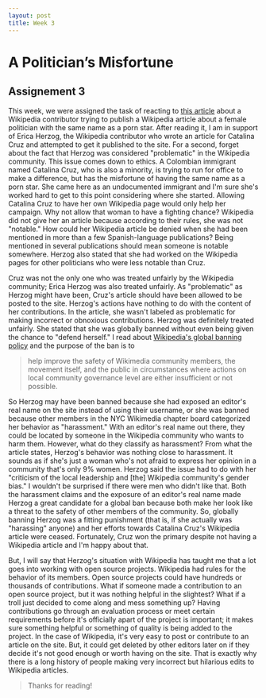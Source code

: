 ```yaml
---
layout: post
title: Week 3
---
```


# A Politician’s Misfortune
## Assignement 3

  This week, we were assigned the task of reacting to [this article](https://qz.com/1352568/running-for-office-is-hard-when-you-have-a-porn-stars-name-this-makes-it-worse/) about a Wikipedia contributor trying to publish a Wikipedia article about a female politician with the same name as a porn star. After reading it, I am in support of Erica Herzog, the Wikipedia contributor who wrote an article for Catalina Cruz and attempted to get it published to the site. For a second, forget about the fact that Herzog was considered "problematic" in the Wikipedia community. This issue comes down to ethics. A Colombian immigrant named Catalina Cruz, who is also a minority, is trying to run for office to make a difference, but has the misfortune of having the same name as a porn star. She came here as an undocumented immigrant and I'm sure she's worked hard to get to this point considering where she started. Allowing Catalina Cruz to have her own Wikipedia page would only help her campaign. Why not allow that woman to have a fighting chance? Wikipedia did not give her an article because according to their rules, she was not "notable." How could her Wikipedia article be denied when she had been mentioned in more than a few Spanish-language publications? Being mentioned in several publications should mean someone is notable somewhere. Herzog also stated that she had worked on the Wikipedia pages for other politicians who were less notable than Cruz. 

  Cruz was not the only one who was treated unfairly by the Wikipedia community; Erica Herzog was also treated unfairly. As "problematic" as Herzog might have been, Cruz's article should have been allowed to be posted to the site. Herzog's actions have nothing to do with the content of her contributions. In the article, she wasn't labeled as problematic for making incorrect or obnoxious contributions. Herzog was definitely treated unfairly. She stated that she was globally banned without even being given the chance to "defend herself." I read about [Wikipedia's global banning policy](https://meta.m.wikimedia.org/wiki/WMF_Global_Ban_Policy) and the purpose of the ban is to 
> help improve the safety of Wikimedia community members, the movement itself, and the public in circumstances where actions on local community governance level are either insufficient or not possible.

  So Herzog may have been banned because she had exposed an editor's real name on the site instead of using their username, or she was banned because other members in the NYC Wikimedia chapter board categorized her behavior as "harassment." With an editor's real name out there, they could be located by someone in the Wikipedia community who wants to harm them. However, what do they classify as harassment? From what the article states, Herzog's behavior was nothing close to harassment. It sounds as if she's just a woman who's not afraid to express her opinion in a community that's only 9% women. Herzog said the issue had to do with her "criticism of the local leadership and [the] Wikipedia community's gender bias." I wouldn't be surprised if there were men who didn't like that. Both the harassment claims and the exposure of an editor's real name made Herzog a great candidate for a global ban because both make her look like a threat to the safety of other members of the community. So, globally banning Herzog was a fitting punishment (that is, if she actually was "harassing" anyone) and her efforts towards Catalina Cruz's Wikipedia article were ceased. Fortunately, Cruz won the primary despite not having a Wikipedia article and I'm happy about that. 

  But, I will say that Herzog's situation with Wikipedia has taught me that a lot goes into working with open source projects. Wikipedia had rules for the behavior of its members. Open source projects could have hundreds or thousands of contributions. What if someone made a contribution to an open source project, but it was nothing helpful in the slightest? What if a troll just decided to come along and mess something up? Having contributions go through an evaluation process or meet certain requirements before it's officially apart of the project is important; it makes sure something helpful or something of quality is being added to the project. In the case of Wikipedia, it's very easy to post or contribute to an article on the site. But, it could get deleted by other editors later on if they decide it's not good enough or worth having on the site. That is exactly why there is a long history of people making very incorrect but hilarious edits to Wikipedia articles. 

> Thanks for reading!
